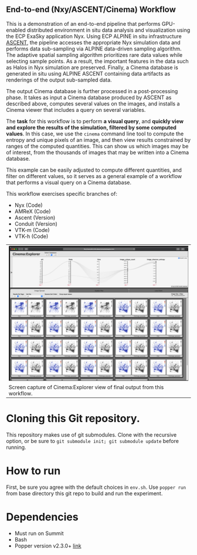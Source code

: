 ## End-to-end (Nxy/ASCENT/Cinema) Workflow


This is a demonstration of an end-to-end pipeline that performs GPU-enabled distributed environment in situ data analysis and visualization using the ECP ExaSky application Nyx. Using ECP ALPINE in situ infrastructure [ASCENT](https://github.com/Alpine-DAV/ascent), the pipeline accesses the appropriate Nyx simulation data and performs data sub-sampling via ALPINE data-driven sampling algorithm. The adaptive spatial sampling algorithm prioritizes rare data values while selecting sample points. As a result, the important features in the data such as Halos in Nyx simulation are preserved. Finally, a Cinema database is generated in situ using ALPINE ASCENT containing data artifacts as renderings of the output sub-sampled data.

The output Cinema database is further processed in a post-processing phase. It takes as input a Cinema database produced by ASCENT as described above, computes several values on the images, and installs a Cinema viewer that includes a query on several variables.

The **task** for this workflow is to perform **a visual query**, and **quickly view and explore the results of the simulation, filtered by some computed values**. In this case, we use the `cinema` command line tool to compute the entropy and unique pixels of an image, and then view results constrained by ranges of the computed quantities. This can show us which images may be of interest, from the thousands of images that may be written into a Cinema database. 

This example can be easily adjusted to compute different quantities, and filter on different values, so it serves as a general example of a workflow that performs a visual query on a Cinema database.

This workflow exercises specific branches of:

- Nyx (Code)
- AMReX (Code)
- Ascent (Version)
- Conduit (Version)
- VTK-m (Code)
- VTK-h (Code)

<table align="center">
  <tr>
  <td align="center"><img width="500" src="img/capture.png"></td>
  </tr>
  <tr>
  <td>Screen capture of Cinema:Explorer view of final output from this workflow.</td>
  </tr>
</table>

# Cloning this Git repository.

This repository makes use of git submodules. Clone with the recursive option, or be sure to `git submodule init; git submodule update` before running.

# How to run

First, be sure you agree with the default choices in `env.sh`. Use `popper run` from base directory this git repo to build and run the experiment.


# Dependencies

- Must run on Summit
- Bash
- Popper version v2.3.0+ [link](https://falsifiable.us)
